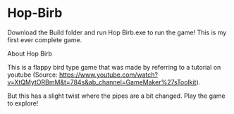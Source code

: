 # Hop-Birb
Download the Build folder and run Hop Birb.exe to run the game!
This is my first ever complete game.

About Hop Birb

This is a flappy bird type game that was made by referring to a tutorial on youtube (Source: https://www.youtube.com/watch?v=XtQMytORBmM&t=784s&ab_channel=GameMaker%27sToolkit). 

But this has a slight twist where the pipes are a bit changed. Play the game to explore!
